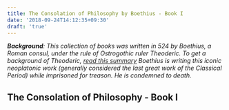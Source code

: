 ```yaml
---
title: The Consolation of Philosophy by Boethius - Book I
date: '2018-09-24T14:12:35+09:30'
draft: 'true'
---
```

_**Background**: This collection of books was written in 524 by Boethius, a Roman consul, under the rule of Ostrogothic ruler Theoderic. To get a background of Theoderic, _[_read this summary_](https://www.kittythinks.com/yitzhak-hen-roman-barbarians-adaptation/)_ Boethius is writing this iconic neoplatonic work (generally considered the last great work of the Classical Period) while imprisoned for treason. He is condemned to death._



## The Consolation of Philosophy - Book I
